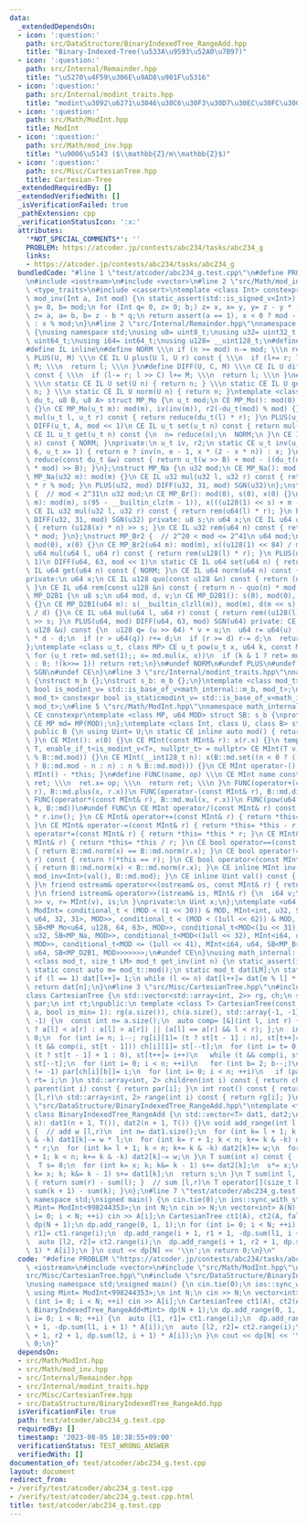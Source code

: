 ```yaml
---
data:
  _extendedDependsOn:
  - icon: ':question:'
    path: src/DataStructure/BinaryIndexedTree_RangeAdd.hpp
    title: "Binary-Indexed-Tree(\u533A\u9593\u52A0\u7B97)"
  - icon: ':question:'
    path: src/Internal/Remainder.hpp
    title: "\u5270\u4F59\u306E\u9AD8\u901F\u5316"
  - icon: ':question:'
    path: src/Internal/modint_traits.hpp
    title: "modint\u3092\u6271\u3046\u30C6\u30F3\u30D7\u30EC\u30FC\u30C8"
  - icon: ':question:'
    path: src/Math/ModInt.hpp
    title: ModInt
  - icon: ':question:'
    path: src/Math/mod_inv.hpp
    title: "\u9006\u5143 ($\\mathbb{Z}/m\\mathbb{Z}$)"
  - icon: ':question:'
    path: src/Misc/CartesianTree.hpp
    title: Cartesian-Tree
  _extendedRequiredBy: []
  _extendedVerifiedWith: []
  _isVerificationFailed: true
  _pathExtension: cpp
  _verificationStatusIcon: ':x:'
  attributes:
    '*NOT_SPECIAL_COMMENTS*': ''
    PROBLEM: https://atcoder.jp/contests/abc234/tasks/abc234_g
    links:
    - https://atcoder.jp/contests/abc234/tasks/abc234_g
  bundledCode: "#line 1 \"test/atcoder/abc234_g.test.cpp\"\n#define PROBLEM \"https://atcoder.jp/contests/abc234/tasks/abc234_g\"\
    \n#include <iostream>\n#include <vector>\n#line 2 \"src/Math/mod_inv.hpp\"\n#include\
    \ <type_traits>\n#include <cassert>\ntemplate <class Int> constexpr inline Int\
    \ mod_inv(Int a, Int mod) {\n static_assert(std::is_signed_v<Int>);\n Int x= 1,\
    \ y= 0, b= mod;\n for (Int q= 0, z= 0; b;) z= x, x= y, y= z - y * (q= a / b),\
    \ z= a, a= b, b= z - b * q;\n return assert(a == 1), x < 0 ? mod - (-x) % mod\
    \ : x % mod;\n}\n#line 2 \"src/Internal/Remainder.hpp\"\nnamespace math_internal\
    \ {\nusing namespace std;\nusing u8= uint8_t;\nusing u32= uint32_t;\nusing u64=\
    \ uint64_t;\nusing i64= int64_t;\nusing u128= __uint128_t;\n#define CE constexpr\n\
    #define IL inline\n#define NORM \\\n if (n >= mod) n-= mod; \\\n return n\n#define\
    \ PLUS(U, M) \\\n CE IL U plus(U l, U r) const { \\\n  if (l+= r; l >= M) l-=\
    \ M; \\\n  return l; \\\n }\n#define DIFF(U, C, M) \\\n CE IL U diff(U l, U r)\
    \ const { \\\n  if (l-= r; l >> C) l+= M; \\\n  return l; \\\n }\n#define SGN(U)\
    \ \\\n static CE IL U set(U n) { return n; } \\\n static CE IL U get(U n) { return\
    \ n; } \\\n static CE IL U norm(U n) { return n; }\ntemplate <class u_t, class\
    \ du_t, u8 B, u8 A> struct MP_Mo {\n u_t mod;\n CE MP_Mo(): mod(0), iv(0), r2(0)\
    \ {}\n CE MP_Mo(u_t m): mod(m), iv(inv(m)), r2(-du_t(mod) % mod) {}\n CE IL u_t\
    \ mul(u_t l, u_t r) const { return reduce(du_t(l) * r); }\n PLUS(u_t, mod << 1)\n\
    \ DIFF(u_t, A, mod << 1)\n CE IL u_t set(u_t n) const { return mul(n, r2); }\n\
    \ CE IL u_t get(u_t n) const {\n  n= reduce(n);\n  NORM;\n }\n CE IL u_t norm(u_t\
    \ n) const { NORM; }\nprivate:\n u_t iv, r2;\n static CE u_t inv(u_t n, int e=\
    \ 6, u_t x= 1) { return e ? inv(n, e - 1, x * (2 - x * n)) : x; }\n CE IL u_t\
    \ reduce(const du_t &w) const { return u_t(w >> B) + mod - ((du_t(u_t(w) * iv)\
    \ * mod) >> B); }\n};\nstruct MP_Na {\n u32 mod;\n CE MP_Na(): mod(0){};\n CE\
    \ MP_Na(u32 m): mod(m) {}\n CE IL u32 mul(u32 l, u32 r) const { return u64(l)\
    \ * r % mod; }\n PLUS(u32, mod) DIFF(u32, 31, mod) SGN(u32)\n};\nstruct MP_Br\
    \ {  // mod < 2^31\n u32 mod;\n CE MP_Br(): mod(0), s(0), x(0) {}\n CE MP_Br(u32\
    \ m): mod(m), s(95 - __builtin_clz(m - 1)), x(((u128(1) << s) + m - 1) / m) {}\n\
    \ CE IL u32 mul(u32 l, u32 r) const { return rem(u64(l) * r); }\n PLUS(u32, mod)\
    \ DIFF(u32, 31, mod) SGN(u32) private: u8 s;\n u64 x;\n CE IL u64 quo(u64 n) const\
    \ { return (u128(x) * n) >> s; }\n CE IL u32 rem(u64 n) const { return n - quo(n)\
    \ * mod; }\n};\nstruct MP_Br2 {  // 2^20 < mod <= 2^41\n u64 mod;\n CE MP_Br2():\
    \ mod(0), x(0) {}\n CE MP_Br2(u64 m): mod(m), x((u128(1) << 84) / m) {}\n CE IL\
    \ u64 mul(u64 l, u64 r) const { return rem(u128(l) * r); }\n PLUS(u64, mod <<\
    \ 1)\n DIFF(u64, 63, mod << 1)\n static CE IL u64 set(u64 n) { return n; }\n CE\
    \ IL u64 get(u64 n) const { NORM; }\n CE IL u64 norm(u64 n) const { NORM; }\n\
    private:\n u64 x;\n CE IL u128 quo(const u128 &n) const { return (n * x) >> 84;\
    \ }\n CE IL u64 rem(const u128 &n) const { return n - quo(n) * mod; }\n};\nstruct\
    \ MP_D2B1 {\n u8 s;\n u64 mod, d, v;\n CE MP_D2B1(): s(0), mod(0), d(0), v(0)\
    \ {}\n CE MP_D2B1(u64 m): s(__builtin_clzll(m)), mod(m), d(m << s), v(u128(-1)\
    \ / d) {}\n CE IL u64 mul(u64 l, u64 r) const { return rem((u128(l) * r) << s)\
    \ >> s; }\n PLUS(u64, mod) DIFF(u64, 63, mod) SGN(u64) private: CE IL u64 rem(const\
    \ u128 &u) const {\n  u128 q= (u >> 64) * v + u;\n  u64 r= u64(u) - (q >> 64)\
    \ * d - d;\n  if (r > u64(q)) r+= d;\n  if (r >= d) r-= d;\n  return r;\n }\n\
    };\ntemplate <class u_t, class MP> CE u_t pow(u_t x, u64 k, const MP &md) {\n\
    \ for (u_t ret= md.set(1);; x= md.mul(x, x))\n  if (k & 1 ? ret= md.mul(ret, x)\
    \ : 0; !(k>>= 1)) return ret;\n}\n#undef NORM\n#undef PLUS\n#undef DIFF\n#undef\
    \ SGN\n#undef CE\n}\n#line 3 \"src/Internal/modint_traits.hpp\"\nnamespace math_internal\
    \ {\nstruct m_b {};\nstruct s_b: m_b {};\n}\ntemplate <class mod_t> constexpr\
    \ bool is_modint_v= std::is_base_of_v<math_internal::m_b, mod_t>;\ntemplate <class\
    \ mod_t> constexpr bool is_staticmodint_v= std::is_base_of_v<math_internal::s_b,\
    \ mod_t>;\n#line 5 \"src/Math/ModInt.hpp\"\nnamespace math_internal {\n#define\
    \ CE constexpr\ntemplate <class MP, u64 MOD> struct SB: s_b {\nprotected:\n static\
    \ CE MP md= MP(MOD);\n};\ntemplate <class Int, class U, class B> struct MInt:\
    \ public B {\n using Uint= U;\n static CE inline auto mod() { return B::md.mod;\
    \ }\n CE MInt(): x(0) {}\n CE MInt(const MInt& r): x(r.x) {}\n template <class\
    \ T, enable_if_t<is_modint_v<T>, nullptr_t> = nullptr> CE MInt(T v): x(B::md.set(v.val()\
    \ % B::md.mod)) {}\n CE MInt(__int128_t n): x(B::md.set((n < 0 ? ((n= (-n) % B::md.mod)\
    \ ? B::md.mod - n : n) : n % B::md.mod))) {}\n CE MInt operator-() const { return\
    \ MInt() - *this; }\n#define FUNC(name, op) \\\n CE MInt name const { \\\n  MInt\
    \ ret; \\\n  ret.x= op; \\\n  return ret; \\\n }\n FUNC(operator+(const MInt&\
    \ r), B::md.plus(x, r.x))\n FUNC(operator-(const MInt& r), B::md.diff(x, r.x))\n\
    \ FUNC(operator*(const MInt& r), B::md.mul(x, r.x))\n FUNC(pow(u64 k), math_internal::pow(x,\
    \ k, B::md))\n#undef FUNC\n CE MInt operator/(const MInt& r) const { return *this\
    \ * r.inv(); }\n CE MInt& operator+=(const MInt& r) { return *this= *this + r;\
    \ }\n CE MInt& operator-=(const MInt& r) { return *this= *this - r; }\n CE MInt&\
    \ operator*=(const MInt& r) { return *this= *this * r; }\n CE MInt& operator/=(const\
    \ MInt& r) { return *this= *this / r; }\n CE bool operator==(const MInt& r) const\
    \ { return B::md.norm(x) == B::md.norm(r.x); }\n CE bool operator!=(const MInt&\
    \ r) const { return !(*this == r); }\n CE bool operator<(const MInt& r) const\
    \ { return B::md.norm(x) < B::md.norm(r.x); }\n CE inline MInt inv() const { return\
    \ mod_inv<Int>(val(), B::md.mod); }\n CE inline Uint val() const { return B::md.get(x);\
    \ }\n friend ostream& operator<<(ostream& os, const MInt& r) { return os << r.val();\
    \ }\n friend istream& operator>>(istream& is, MInt& r) {\n  i64 v;\n  return is\
    \ >> v, r= MInt(v), is;\n }\nprivate:\n Uint x;\n};\ntemplate <u64 MOD> using\
    \ ModInt= conditional_t < (MOD < (1 << 30)) & MOD, MInt<int, u32, SB<MP_Mo<u32,\
    \ u64, 32, 31>, MOD>>, conditional_t < (MOD < (1ull << 62)) & MOD, MInt<i64, u64,\
    \ SB<MP_Mo<u64, u128, 64, 63>, MOD>>, conditional_t<MOD<(1u << 31), MInt<int,\
    \ u32, SB<MP_Na, MOD>>, conditional_t<MOD<(1ull << 32), MInt<i64, u32, SB<MP_Na,\
    \ MOD>>, conditional_t<MOD <= (1ull << 41), MInt<i64, u64, SB<MP_Br2, MOD>>, MInt<i64,\
    \ u64, SB<MP_D2B1, MOD>>>>>>>;\n#undef CE\n}\nusing math_internal::ModInt;\ntemplate\
    \ <class mod_t, size_t LM> mod_t get_inv(int n) {\n static_assert(is_modint_v<mod_t>);\n\
    \ static const auto m= mod_t::mod();\n static mod_t dat[LM];\n static int l= 1;\n\
    \ if (l == 1) dat[l++]= 1;\n while (l <= n) dat[l++]= dat[m % l] * (m - m / l);\n\
    \ return dat[n];\n}\n#line 3 \"src/Misc/CartesianTree.hpp\"\n#include <array>\n\
    class CartesianTree {\n std::vector<std::array<int, 2>> rg, ch;\n std::vector<int>\
    \ par;\n int rt;\npublic:\n template <class T> CartesianTree(const std::vector<T>&\
    \ a, bool is_min= 1): rg(a.size()), ch(a.size(), std::array{-1, -1}), par(a.size(),\
    \ -1) {\n  const int n= a.size();\n  auto comp= [&](int l, int r) { return (is_min\
    \ ? a[l] < a[r] : a[l] > a[r]) || (a[l] == a[r] && l < r); };\n  int st[n], t=\
    \ 0;\n  for (int i= n; i--; rg[i][1]= (t ? st[t - 1] : n), st[t++]= i)\n   while\
    \ (t && comp(i, st[t - 1])) ch[i][1]= st[--t];\n  for (int i= t= 0; i < n; rg[i][0]=\
    \ (t ? st[t - 1] + 1 : 0), st[t++]= i++)\n   while (t && comp(i, st[t - 1])) ch[i][0]=\
    \ st[--t];\n  for (int i= 0; i < n; ++i)\n   for (int b= 2; b--;)\n    if (ch[i][b]\
    \ != -1) par[ch[i][b]]= i;\n  for (int i= 0; i < n; ++i)\n   if (par[i] == -1)\
    \ rt= i;\n }\n std::array<int, 2> children(int i) const { return ch[i]; }\n int\
    \ parent(int i) const { return par[i]; }\n int root() const { return rt; }\n //\
    \ [l,r)\n std::array<int, 2> range(int i) const { return rg[i]; }\n};\n#line 3\
    \ \"src/DataStructure/BinaryIndexedTree_RangeAdd.hpp\"\ntemplate <typename T>\
    \ class BinaryIndexedTree_RangeAdd {\n std::vector<T> dat1, dat2;\npublic:\n BinaryIndexedTree_RangeAdd(int\
    \ n): dat1(n + 1, T()), dat2(n + 1, T()) {}\n void add_range(int l, int r, T w)\
    \ {  // add w [l,r)\n  int n= dat1.size();\n  for (int k= l + 1; k < n; k+= k\
    \ & -k) dat1[k]-= w * l;\n  for (int k= r + 1; k < n; k+= k & -k) dat1[k]+= w\
    \ * r;\n  for (int k= l + 1; k < n; k+= k & -k) dat2[k]+= w;\n  for (int k= r\
    \ + 1; k < n; k+= k & -k) dat2[k]-= w;\n }\n T sum(int x) const {  // sum [0,x)\n\
    \  T s= 0;\n  for (int k= x; k; k&= k - 1) s+= dat2[k];\n  s*= x;\n  for (int\
    \ k= x; k; k&= k - 1) s+= dat1[k];\n  return s;\n }\n T sum(int l, int r) const\
    \ { return sum(r) - sum(l); }  // sum [l,r)\n T operator[](size_t k) const { return\
    \ sum(k + 1) - sum(k); }\n};\n#line 7 \"test/atcoder/abc234_g.test.cpp\"\nusing\
    \ namespace std;\nsigned main() {\n cin.tie(0);\n ios::sync_with_stdio(0);\n using\
    \ Mint= ModInt<998244353>;\n int N;\n cin >> N;\n vector<int> A(N);\n for (int\
    \ i= 0; i < N; ++i) cin >> A[i];\n CartesianTree ct1(A), ct2(A, false);\n BinaryIndexedTree_RangeAdd<Mint>\
    \ dp(N + 1);\n dp.add_range(0, 1, 1);\n for (int i= 0; i < N; ++i) {\n  auto [l1,\
    \ r1]= ct1.range(i);\n  dp.add_range(i + 1, r1 + 1, -dp.sum(l1, i + 1) * A[i]);\n\
    \  auto [l2, r2]= ct2.range(i);\n  dp.add_range(i + 1, r2 + 1, dp.sum(l2, i +\
    \ 1) * A[i]);\n }\n cout << dp[N] << '\\n';\n return 0;\n}\n"
  code: "#define PROBLEM \"https://atcoder.jp/contests/abc234/tasks/abc234_g\"\n#include\
    \ <iostream>\n#include <vector>\n#include \"src/Math/ModInt.hpp\"\n#include \"\
    src/Misc/CartesianTree.hpp\"\n#include \"src/DataStructure/BinaryIndexedTree_RangeAdd.hpp\"\
    \nusing namespace std;\nsigned main() {\n cin.tie(0);\n ios::sync_with_stdio(0);\n\
    \ using Mint= ModInt<998244353>;\n int N;\n cin >> N;\n vector<int> A(N);\n for\
    \ (int i= 0; i < N; ++i) cin >> A[i];\n CartesianTree ct1(A), ct2(A, false);\n\
    \ BinaryIndexedTree_RangeAdd<Mint> dp(N + 1);\n dp.add_range(0, 1, 1);\n for (int\
    \ i= 0; i < N; ++i) {\n  auto [l1, r1]= ct1.range(i);\n  dp.add_range(i + 1, r1\
    \ + 1, -dp.sum(l1, i + 1) * A[i]);\n  auto [l2, r2]= ct2.range(i);\n  dp.add_range(i\
    \ + 1, r2 + 1, dp.sum(l2, i + 1) * A[i]);\n }\n cout << dp[N] << '\\n';\n return\
    \ 0;\n}"
  dependsOn:
  - src/Math/ModInt.hpp
  - src/Math/mod_inv.hpp
  - src/Internal/Remainder.hpp
  - src/Internal/modint_traits.hpp
  - src/Misc/CartesianTree.hpp
  - src/DataStructure/BinaryIndexedTree_RangeAdd.hpp
  isVerificationFile: true
  path: test/atcoder/abc234_g.test.cpp
  requiredBy: []
  timestamp: '2023-08-05 18:38:55+09:00'
  verificationStatus: TEST_WRONG_ANSWER
  verifiedWith: []
documentation_of: test/atcoder/abc234_g.test.cpp
layout: document
redirect_from:
- /verify/test/atcoder/abc234_g.test.cpp
- /verify/test/atcoder/abc234_g.test.cpp.html
title: test/atcoder/abc234_g.test.cpp
---
```

